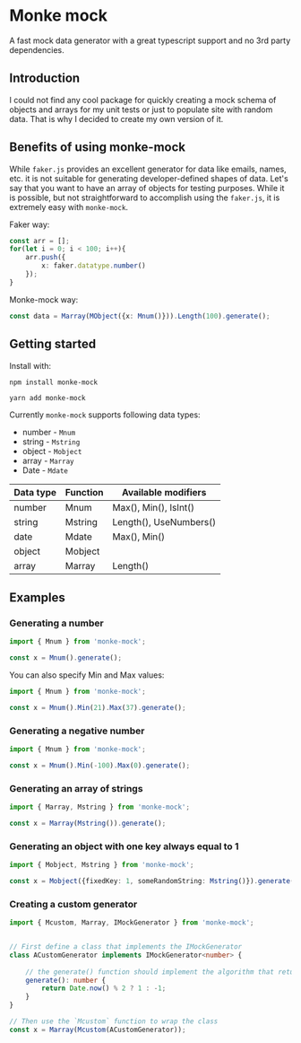 # Monke mock

A fast mock data generator with a great typescript support and no 3rd party dependencies.

## Introduction

I could not find any cool package for quickly creating a mock schema of objects and arrays for my unit tests or just to populate site with random data. That is why I decided to create my own version of it. 


## Benefits of using monke-mock

While `faker.js` provides an excellent generator for data like emails, names, etc. it is not suitable for generating developer-defined shapes of data. Let's say that you want to have an array of objects for testing purposes. While it is possible, but not straightforward to accomplish using the `faker.js`, it is extremely easy with `monke-mock`.

Faker way:
```typescript
const arr = [];
for(let i = 0; i < 100; i++){
    arr.push({
        x: faker.datatype.number()
    });
}
```

Monke-mock way:
```typescript
const data = Marray(MObject({x: Mnum()})).Length(100).generate();
```

## Getting started

Install with:
```
npm install monke-mock
```
```
yarn add monke-mock
```

Currently `monke-mock` supports following data types:
* number - `Mnum`
* string - `Mstring`
* object - `Mobject`
* array - `Marray`
* Date - `Mdate`

| Data type | Function | Available modifiers|
|-----------|----------|--------------------|
| number    | Mnum    | Max(), Min(), IsInt()|
| string    | Mstring | Length(), UseNumbers()|
| date      | Mdate   | Max(), Min()|
| object    | Mobject  | |
| array     | Marray  | Length() |

## Examples

### Generating a number

```typescript
import { Mnum } from 'monke-mock';

const x = Mnum().generate();
```

You can also specify Min and Max values:
```typescript
import { Mnum } from 'monke-mock';

const x = Mnum().Min(21).Max(37).generate();
```

### Generating a negative number

```typescript
import { Mnum } from 'monke-mock';

const x = Mnum().Min(-100).Max(0).generate();
```

### Generating an array of strings

```typescript
import { Marray, Mstring } from 'monke-mock';

const x = Marray(Mstring()).generate();
```

### Generating an object with one key always equal to 1

```typescript
import { Mobject, Mstring } from 'monke-mock';

const x = Mobject({fixedKey: 1, someRandomString: Mstring()}).generate();
```

### Creating a custom generator

```typescript
import { Mcustom, Marray, IMockGenerator } from 'monke-mock';


// First define a class that implements the IMockGenerator
class ACustomGenerator implements IMockGenerator<number> {
    
    // the generate() function should implement the algorithm that returns the random data 
    generate(): number {
        return Date.now() % 2 ? 1 : -1;
    }
}

// Then use the `Mcustom` function to wrap the class
const x = Marray(Mcustom(ACustomGenerator));
```